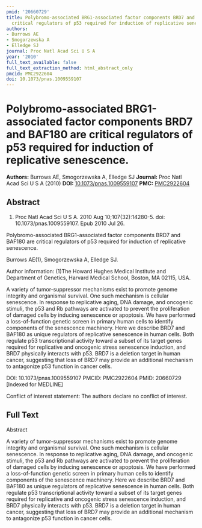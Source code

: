 ```yaml
---
pmid: '20660729'
title: Polybromo-associated BRG1-associated factor components BRD7 and BAF180 are
  critical regulators of p53 required for induction of replicative senescence.
authors:
- Burrows AE
- Smogorzewska A
- Elledge SJ
journal: Proc Natl Acad Sci U S A
year: '2010'
full_text_available: false
full_text_extraction_method: html_abstract_only
pmcid: PMC2922604
doi: 10.1073/pnas.1009559107
---
```


# Polybromo-associated BRG1-associated factor components BRD7 and BAF180 are critical regulators of p53 required for induction of replicative senescence.
**Authors:** Burrows AE, Smogorzewska A, Elledge SJ
**Journal:** Proc Natl Acad Sci U S A (2010)
**DOI:** [10.1073/pnas.1009559107](https://doi.org/10.1073/pnas.1009559107)
**PMC:** [PMC2922604](https://www.ncbi.nlm.nih.gov/pmc/articles/PMC2922604/)

## Abstract

1. Proc Natl Acad Sci U S A. 2010 Aug 10;107(32):14280-5. doi: 
10.1073/pnas.1009559107. Epub 2010 Jul 26.

Polybromo-associated BRG1-associated factor components BRD7 and BAF180 are 
critical regulators of p53 required for induction of replicative senescence.

Burrows AE(1), Smogorzewska A, Elledge SJ.

Author information:
(1)The Howard Hughes Medical Institute and Department of Genetics, Harvard 
Medical School, Boston, MA 02115, USA.

A variety of tumor-suppressor mechanisms exist to promote genome integrity and 
organismal survival. One such mechanism is cellular senescence. In response to 
replicative aging, DNA damage, and oncogenic stimuli, the p53 and Rb pathways 
are activated to prevent the proliferation of damaged cells by inducing 
senescence or apoptosis. We have performed a loss-of-function genetic screen in 
primary human cells to identify components of the senescence machinery. Here we 
describe BRD7 and BAF180 as unique regulators of replicative senescence in human 
cells. Both regulate p53 transcriptional activity toward a subset of its target 
genes required for replicative and oncogenic stress senescence induction, and 
BRD7 physically interacts with p53. BRD7 is a deletion target in human cancer, 
suggesting that loss of BRD7 may provide an additional mechanism to antagonize 
p53 function in cancer cells.

DOI: 10.1073/pnas.1009559107
PMCID: PMC2922604
PMID: 20660729 [Indexed for MEDLINE]

Conflict of interest statement: The authors declare no conflict of interest.

## Full Text

Abstract

A variety of tumor-suppressor mechanisms exist to promote genome integrity and organismal survival. One such mechanism is cellular senescence. In response to replicative aging, DNA damage, and oncogenic stimuli, the p53 and Rb pathways are activated to prevent the proliferation of damaged cells by inducing senescence or apoptosis. We have performed a loss-of-function genetic screen in primary human cells to identify components of the senescence machinery. Here we describe BRD7 and BAF180 as unique regulators of replicative senescence in human cells. Both regulate p53 transcriptional activity toward a subset of its target genes required for replicative and oncogenic stress senescence induction, and BRD7 physically interacts with p53. BRD7 is a deletion target in human cancer, suggesting that loss of BRD7 may provide an additional mechanism to antagonize p53 function in cancer cells.
